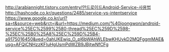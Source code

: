 http://arabiannight.tistory.com/entry/안드로이드Android-Service-사용법
http://hashcode.co.kr/questions/2485/service-vs-intentservice
https://www.google.co.kr/url?sa=t&source=web&rct=j&url=https://medium.com/%40joongwon/android-service%25EC%2599%2580-thread%25EC%259D%2598-%25EC%25B0%25A8%25EC%259D%25B4-a9175016450&ved=0ahUKEwjq_O_pl6bWAhWLEbwKHUvkD2MQFggmMAE&usg=AFQjCNHzzKFIuHgUsmPdWZB9JBjtwNfCFg
